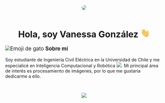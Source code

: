 <div align="center">
    <img src='https://i.pinimg.com/originals/74/34/57/743457785e7543fd62c51e59dcf853d9.gif' style="border-radius: 12px">
</div>
<br>

<h1 align="center">Hola, soy Vanessa González <img src="https://raw.githubusercontent.com/ABSphreak/ABSphreak/master/gifs/Hi.gif" width="30px"></h1>

<p style="font-size: larger;" align="left">
    <img src="emoji_de_gato.png" alt="Emoji de gato" width="20px"> <strong>Sobre mí</strong>
</p>

Soy estudiante de Ingeniería Civil Eléctrica en la Universidad de Chile y me especialicé en Inteligencia Computacional y Robótica <img src="https://emojiisland.com/cdn/shop/products/Robot_Emoji_Icon_abe1111a-1293-4668-bdf9-9ceb05cff58e_large.png?v=1571606090" width="12px">. Mi principal área de interés es procesamiento de imágenes, por lo que me gustaría dedicarme a ello.

</div>
<br>

<p align="center">
    <a href="https://www.linkedin.com/in/vanessagonzalezarriagada/">
        <img src="https://img.shields.io/badge/LinkedIn-0077B5?style=for-the-badge&logo=linkedin&logoColor=white"/>
    </a>
</p>